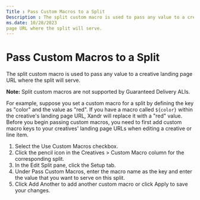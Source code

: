 ```yaml
---
Title : Pass Custom Macros to a Split
Description : The split custom macro is used to pass any value to a creative landing
ms.date: 10/28/2023
page URL where the split will serve.
---
```



# Pass Custom Macros to a Split



The split custom macro is used to pass any value to a creative landing
page URL where the split will serve.





<b>Note:</b> Split custom macros are not
supported by Guaranteed Delivery ALIs.



For example, suppose you set a custom macro for a split by defining the
key as "color" and the value as "red". If you have a macro called
`${color}` within the creative's landing page URL,
Xandr will replace it with a "red" value. Before
you begin passing custom macros, you need to first add custom macro keys
to your creatives' landing page URLs when editing a creative or line
item.



>

1.  Select the Use
    Custom Macros checkbox.
2.  Click the pencil icon in the
    Creatives
    \> Custom Macro column for
    the corresponding split.
3.  In the Edit
    Split pane, click the Setup
    tab.
4.  Under Pass Custom
    Macros, enter the macro name as the key and enter the value
    that you want to serve on this split.
5.  Click Add
    Another to add another custom macro or click
    Apply to save your changes.






